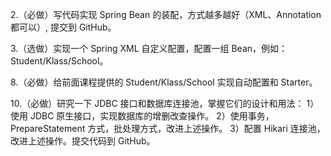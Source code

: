 2.（必做）写代码实现 Spring Bean 的装配，方式越多越好（XML、Annotation 都可以）, 提交到 GitHub。

3.（选做）实现一个 Spring XML 自定义配置，配置一组 Bean，例如：Student/Klass/School。

8.（必做）给前面课程提供的 Student/Klass/School 实现自动配置和 Starter。

10.（必做）研究一下 JDBC 接口和数据库连接池，掌握它们的设计和用法：
1）使用 JDBC 原生接口，实现数据库的增删改查操作。
2）使用事务，PrepareStatement 方式，批处理方式，改进上述操作。
3）配置 Hikari 连接池，改进上述操作。提交代码到 GitHub。

